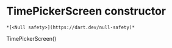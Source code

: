 


# TimePickerScreen constructor




    *[<Null safety>](https://dart.dev/null-safety)*



TimePickerScreen()












